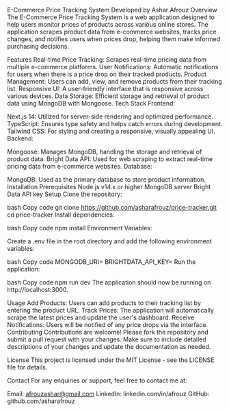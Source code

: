 E-Commerce Price Tracking System
Developed by Ashar Afrouz
Overview
The E-Commerce Price Tracking System is a web application designed to help users monitor prices of products across various online stores. The application scrapes product data from e-commerce websites, tracks price changes, and notifies users when prices drop, helping them make informed purchasing decisions.

Features
Real-time Price Tracking: Scrapes real-time pricing data from multiple e-commerce platforms.
User Notifications: Automatic notifications for users when there is a price drop on their tracked products.
Product Management: Users can add, view, and remove products from their tracking list.
Responsive UI: A user-friendly interface that is responsive across various devices.
Data Storage: Efficient storage and retrieval of product data using MongoDB with Mongoose.
Tech Stack
Frontend:

Next.js 14: Utilized for server-side rendering and optimized performance.
TypeScript: Ensures type safety and helps catch errors during development.
Tailwind CSS: For styling and creating a responsive, visually appealing UI.
Backend:

Mongoose: Manages MongoDB, handling the storage and retrieval of product data.
Bright Data API: Used for web scraping to extract real-time pricing data from e-commerce websites.
Database:

MongoDB: Used as the primary database to store product information.
Installation
Prerequisites
Node.js v14.x or higher
MongoDB server
Bright Data API key
Setup
Clone the repository:

bash
Copy code
git clone https://github.com/asharafrouz/price-tracker.git
cd price-tracker
Install dependencies:

bash
Copy code
npm install
Environment Variables:

Create a .env file in the root directory and add the following environment variables:

bash
Copy code
MONGODB_URI=<your-mongodb-uri>
BRIGHTDATA_API_KEY=<your-brightdata-api-key>
Run the application:

bash
Copy code
npm run dev
The application should now be running on http://localhost:3000.

Usage
Add Products: Users can add products to their tracking list by entering the product URL.
Track Prices: The application will automatically scrape the latest prices and update the user's dashboard.
Receive Notifications: Users will be notified of any price drops via the interface.
Contributing
Contributions are welcome! Please fork the repository and submit a pull request with your changes. Make sure to include detailed descriptions of your changes and update the documentation as needed.

License
This project is licensed under the MIT License - see the LICENSE file for details.

Contact
For any enquiries or support, feel free to contact me at:

Email: afrouzashar@gmail.com
LinkedIn: linkedin.com/in/afrouz
GitHub: github.com/asharafrouz
